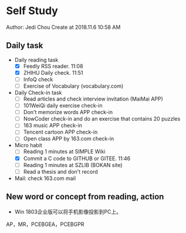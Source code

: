 # Self Study

Author: Jedi Chou
Create at 2018.11.6 10:58 AM

## Daily task

* Daily reading task
  -[x] Feedly RSS reader. 11:08
  -[x] ZHIHU Daily check. 11:51
  -[ ] InfoQ check
  -[ ] Exercise of Vocabulary (vocabulary.com)

* Daily Check-in task
  -[ ] Read articles and check interview invitation (MaiMai APP)
  -[ ] 101WeiQi daily exercise check-in
  -[ ] Don't memorize words APP check-in
  -[ ] NowCoder check-in and do an exercise that contains 20 puzzles
  -[ ] 163 music APP check-in
  -[ ] Tencent cartoon APP check-in
  -[ ] Open class APP by 163.com check-in

* Micro habit
  -[ ] Reading 1 minutes at SIMPLE Wiki
  -[x] Commit a C code to GITHUB or GITEE. 11:46
  -[ ] Reading 1 minutes at SZLIB (BOKAN site)
  -[ ] Read a thesis and don't record

* Mail: check 163.com mail

## New word or concept from reading, action

* Win 1803企业版可以将手机影像投影到PC上。

AP，MR，PCEBGEA，PCEBGPR
